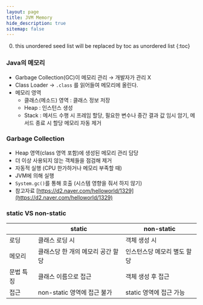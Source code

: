 ```yaml
---
layout: page
title: JVM Memory
hide_description: true
sitemap: false
---
```

0. this unordered seed list will be replaced by toc as unordered list
{:toc}

### Java의 메모리
- Garbage Collection(GC)이 메모리 관리 → 개발자가 관리 X
- Class Loader → `.class` 를 읽어들여 메모리에 올린다.
- 메모리 영역
    - 클래스(메소드) 영역 : 클래스 정보 저장
    - Heap : 인스턴스 생성
    - Stack : 메서드 수행 시 프레임 할당, 필요한 변수나 중간 결과 값 임시 암기, 메서드 종료 시 할당 메모리 자동 제거

### Garbage Collection
- Heap 영역(class 영역 포함)에 생성된 메모리 관리 담당
- 더 이상 사용되지 않는 객체들을 점검해 제거
- 자동적 실행 (CPU 한가하거나 메모리 부족할 때)
- JVM에 의해 실행
- `System.gc()`를 통해 호출 (시스템 영향을 줘서 하지 않기)
- 참고자료 [https://d2.naver.com/helloworld/1329](https://d2.naver.com/helloworld/1329)

### static VS non-static


|  | static | non-static |
| --- | --- | --- |
| 로딩 | 클래스 로딩 시 | 객체 생성 시 |
| 메모리 | 클래스당 한 개의 메모리 공간 할당 | 인스턴스당 메모리 별도 할당 |
| 문법 특징 | 클래스 이름으로 접근 | 객체 생성 후 접근 |
| 접근 | non-static 영역에 접근 불가 | static 영역에 접근 가능 |
